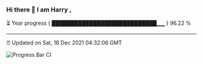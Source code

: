 ### Hi there 👋 I am Harry , 

⏳ Year progress { ████████████████████████████▁▁ } 96.22 %

---

⏰ Updated on Sat, 18 Dec 2021 04:32:06 GMT

![Progress Bar CI](https://github.com/duykhang68/duykhang68/workflows/Progress%20Bar%20CI/badge.svg)
